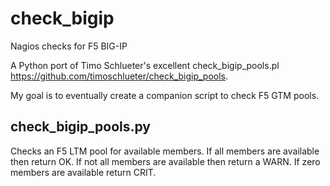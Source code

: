 # check_bigip
Nagios checks for F5 BIG-IP

A Python port of Timo Schlueter's excellent check_bigip_pools.pl
https://github.com/timoschlueter/check_bigip_pools.

My goal is to eventually create a companion script to check F5 GTM
pools.

## check_bigip_pools.py
Checks an F5 LTM pool for available members. If all members are
available then return OK. If not all members are available then return a
WARN. If zero members are available return CRIT.
